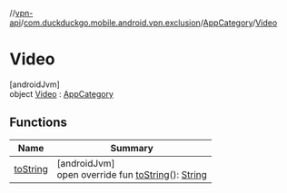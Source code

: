 //[vpn-api](../../../../index.md)/[com.duckduckgo.mobile.android.vpn.exclusion](../../index.md)/[AppCategory](../index.md)/[Video](index.md)

# Video

[androidJvm]\
object [Video](index.md) : [AppCategory](../index.md)

## Functions

| Name | Summary |
|---|---|
| [toString](to-string.md) | [androidJvm]<br>open override fun [toString](to-string.md)(): [String](https://kotlinlang.org/api/latest/jvm/stdlib/kotlin/-string/index.html) |
